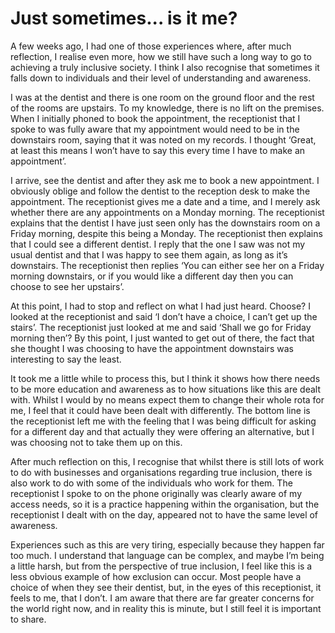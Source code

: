 # Just sometimes... is it me?

A few weeks ago, I had one of those experiences where, after much reflection, I realise even more, how we still have such a long way to go to achieving a truly inclusive society. I think I also recognise that sometimes it falls down to individuals and their level of understanding and awareness.

I was at the dentist and there is one room on the ground floor and the rest of the rooms are upstairs. To my knowledge, there is no lift on the premises. When I initially phoned to book the appointment, the receptionist that I spoke to was fully aware that my appointment would need to be in the downstairs room, saying that it was noted on my records. I thought ‘Great, at least this means I won’t have to say this every time I have to make an appointment’.

I arrive, see the dentist and after they ask me to book a new appointment. I obviously oblige and follow the dentist to the reception desk to make the appointment. The receptionist gives me a date and a time, and I merely ask whether there are any appointments on a Monday morning. The receptionist explains that the dentist I have just seen only has the downstairs room on a Friday morning, despite this being a Monday. The receptionist then explains that I could see a different dentist. I reply that the one I saw was not my usual dentist and that I was happy to see them again, as long as it’s downstairs. The receptionist then replies ‘You can either see her on a Friday morning downstairs, or if you would like a different day then you can choose to see her upstairs’.

At this point, I had to stop and reflect on what I had just heard. Choose? I looked at the receptionist and said ‘I don’t have a choice, I can’t get up the stairs’. The receptionist just looked at me and said ‘Shall we go for Friday morning then’? By this point, I just wanted to get out of there, the fact that she thought I was choosing to have the appointment downstairs was interesting to say the least.

It took me a little while to process this, but I think it shows how there needs to be more education and awareness as to how situations like this are dealt with. Whilst I would by no means expect them to change their whole rota for me, I feel that it could have been dealt with differently. The bottom line is the receptionist left me with the feeling that I was being difficult for asking for a different day and that actually they were offering an alternative, but I was choosing not to take them up on this.

After much reflection on this, I recognise that whilst there is still lots of work to do with businesses and organisations regarding true inclusion, there is also work to do with some of the individuals who work for them. The receptionist I spoke to on the phone originally was clearly aware of my access needs, so it is a practice happening within the organisation, but the receptionist I dealt with on the day, appeared not to have the same level of awareness.

Experiences such as this are very tiring, especially because they happen far too much. I understand that language can be complex, and maybe I’m being a little harsh, but from the perspective of true inclusion, I feel like this is a less obvious example of how exclusion can occur. Most people have a choice of when they see their dentist, but, in the eyes of this receptionist, it feels to me, that I don’t.  I am aware that there are far greater concerns for the world right now, and in reality this is minute, but I still feel it is important to share.
